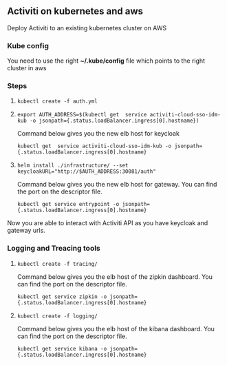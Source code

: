 ## Activiti on kubernetes and aws

Deploy Activiti to an existing kubernetes cluster on AWS

### Kube config

You need to use the right **~/.kube/config** file which points to the right cluster in aws
 
### Steps

1. `kubectl create -f auth.yml`

2. `export AUTH_ADDRESS=$(kubectl get  service activiti-cloud-sso-idm-kub -o jsonpath={.status.loadBalancer.ingress[0].hostname})`

   Command below gives you the new elb host for keycloak
   
   `kubectl get  service activiti-cloud-sso-idm-kub -o jsonpath={.status.loadBalancer.ingress[0].hostname}`

3. `helm install ./infrastructure/ --set keycloakURL="http://$AUTH_ADDRESS:30081/auth"`

    Command below gives you the new elb host for gateway. You can find the port on the descriptor file.
    
    `kubectl get service entrypoint -o jsonpath={.status.loadBalancer.ingress[0].hostname}`

Now you are able to interact with Activiti API as you have keycloak and gateway urls.

### Logging and Treacing tools

1. `kubectl create -f tracing/`

    Command below gives you the elb host of the zipkin dashboard. You can find the port on the descriptor file.

    `kubectl get service zipkin -o jsonpath={.status.loadBalancer.ingress[0].hostname}`

2.  `kubectl create -f logging/`

    Command below gives you the elb host of the kibana dashboard. You can find the port on the descriptor file.
    
    `kubectl get service kibana -o jsonpath={.status.loadBalancer.ingress[0].hostname}`
